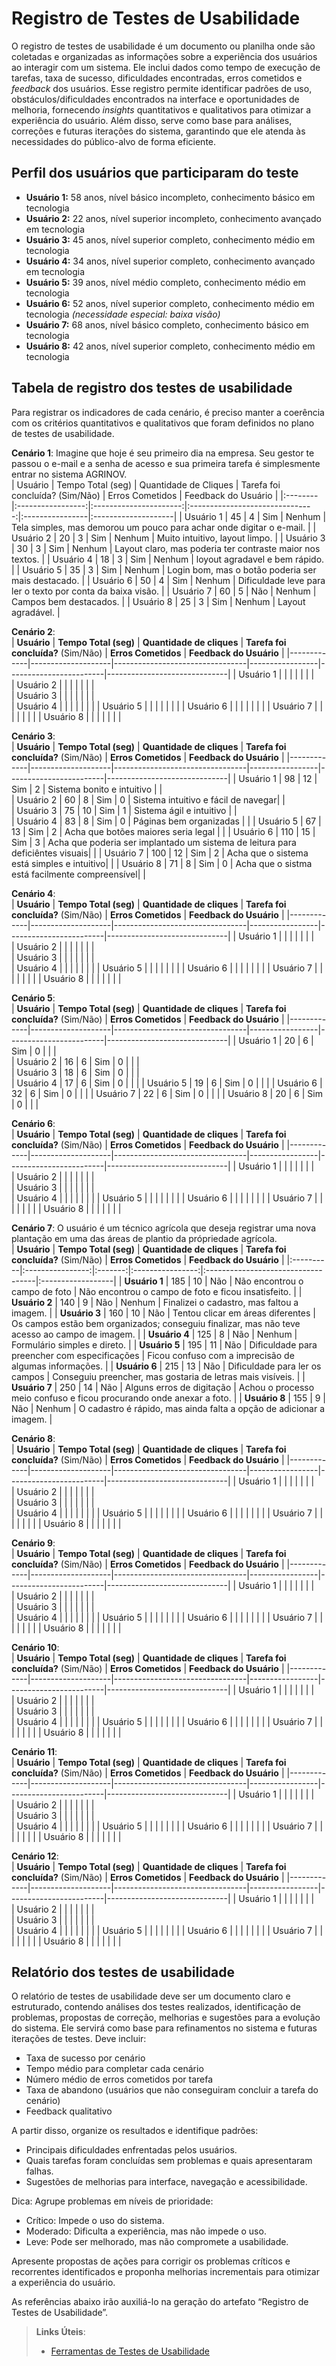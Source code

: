 # Registro de Testes de Usabilidade

O registro de testes de usabilidade é um documento ou planilha onde são coletadas e organizadas as informações sobre a experiência dos usuários ao interagir com um sistema. Ele inclui dados como tempo de execução de tarefas, taxa de sucesso, dificuldades encontradas, erros cometidos e _feedback_ dos usuários. Esse registro permite identificar padrões de uso, obstáculos/dificuldades encontrados na interface e oportunidades de melhoria, fornecendo _insights_ quantitativos e qualitativos para otimizar a experiência do usuário. Além disso, serve como base para análises, correções e futuras iterações do sistema, garantindo que ele atenda às necessidades do público-alvo de forma eficiente.


## Perfil dos usuários que participaram do teste

- **Usuário 1:** 58 anos, nível básico incompleto, conhecimento básico em tecnologia  
- **Usuário 2:** 22 anos, nível superior incompleto, conhecimento avançado em tecnologia  
- **Usuário 3:** 45 anos, nível superior completo, conhecimento médio em tecnologia  
- **Usuário 4:** 34 anos, nível superior completo, conhecimento avançado em tecnologia  
- **Usuário 5:** 39 anos, nível médio completo, conhecimento médio em tecnologia  
- **Usuário 6:** 52 anos, nível superior completo, conhecimento médio em tecnologia *(necessidade especial: baixa visão)*  
- **Usuário 7:** 68 anos, nível básico completo, conhecimento básico em tecnologia  
- **Usuário 8:** 42 anos, nível superior completo, conhecimento médio em tecnologia

## Tabela de registro dos testes de usabilidade  

Para registrar os indicadores de cada cenário, é preciso manter a coerência com os critérios quantitativos e qualitativos que foram definidos no plano de testes de usabilidade.


**Cenário 1**: Imagine que hoje é seu primeiro dia na empresa. Seu gestor te passou o e-mail e a senha de acesso e sua primeira tarefa é simplesmente entrar no sistema AGRINOV.          
| Usuário | Tempo Total (seg) | Quantidade de Cliques | Tarefa foi concluída? (Sim/Não) | Erros Cometidos | Feedback do Usuário |
|:--------|:-----------------:|:----------------------:|:-------------------------------:|:----------------|:--------------------|
| Usuário 1 | 45 | 4 | Sim | Nenhum | Tela simples, mas demorou um pouco para achar onde digitar o e-mail. |
| Usuário 2 | 20 | 3 | Sim | Nenhum | Muito intuitivo, layout limpo. |
| Usuário 3 | 30 | 3 | Sim | Nenhum | Layout claro, mas poderia ter contraste maior nos textos. |
| Usuário 4 | 18 | 3 | Sim | Nenhum | loyout agradavel e bem rápido. |
| Usuário 5 | 35 | 3 | Sim | Nenhum | Login bom, mas o botão poderia ser mais destacado. |
| Usuário 6 | 50 | 4 | Sim | Nenhum | Dificuldade leve para ler o texto por conta da baixa visão. |
| Usuário 7 | 60 | 5 | Não | Nenhum | Campos bem destacados. |
| Usuário 8 | 25 | 3 | Sim | Nenhum | Layout agradável. |

**Cenário 2**:         
| **Usuário**  | **Tempo Total (seg)** | **Quantidade de cliques** | **Tarefa foi concluída?** (Sim/Não) | **Erros Cometidos** | **Feedback do Usuário** |
|-------------|--------------------|---------------------------------|-----------------|------------------------|------------------------------|
| Usuário 1    |                    |                                 |                 |                        |                              |                     |      
| Usuário 2    |                    |                                 |                 |                        |                              |                     |      
| Usuário 3    |                    |                                 |                 |                        |                              |                     |  
| Usuário 4    |                    |                                 |                 |                        |                              |                     | 
| Usuário 5    |                    |                                 |                 |                        |                              |                     | 
| Usuário 6    |                    |                                 |                 |                        |                              |                     | 
| Usuário 7    |                    |                                 |                 |                        |                              |                     | 
| Usuário 8    |                    |                                 |                 |                        |                              |                     | 

**Cenário 3**:         
| **Usuário**  | **Tempo Total (seg)** | **Quantidade de cliques** | **Tarefa foi concluída?** (Sim/Não) | **Erros Cometidos** | **Feedback do Usuário** |
|-------------|--------------------|---------------------------------|-----------------|------------------------|------------------------------|
| Usuário 1   |         98         |            12                   |     Sim         |           2             | Sistema bonito e intuitivo  |                     |      
| Usuário 2   |         60         |            8                    |     Sim         |           0             | Sistema intuitivo e fácil de navegar|             |      
| Usuário 3   |         75         |            10                   |     Sim         |           1             | Sistema ágil e intuitivo            |             |  
| Usuário 4   |         83         |            8                    |     Sim         |           0             | Páginas bem organizadas             |             | 
| Usuário 5   |         67         |            13                   |     Sim         |           2             | Acha que botões maiores seria legal |             |
| Usuário 6   |         110        |            15                   |     Sim         |           3             | Acha que poderia ser implantado um sistema de leitura para deficiêntes visuais|                     | 
| Usuário 7   |         100        |            12                   |     Sim         |           2             | Acha que o sistema está simples e intuitivo|                     | 
| Usuário 8   |         71         |            8                    |     Sim         |           0             | Acha que o sistma está facilmente compreensível|                     |

**Cenário 4**:         
| **Usuário**  | **Tempo Total (seg)** | **Quantidade de cliques** | **Tarefa foi concluída?** (Sim/Não) | **Erros Cometidos** | **Feedback do Usuário** |
|-------------|--------------------|---------------------------------|-----------------|------------------------|------------------------------|
| Usuário 1    |                    |                                 |                 |                        |                              |                     |      
| Usuário 2    |                    |                                 |                 |                        |                              |                     |      
| Usuário 3    |                    |                                 |                 |                        |                              |                     |  
| Usuário 4    |                    |                                 |                 |                        |                              |                     | 
| Usuário 5    |                    |                                 |                 |                        |                              |                     | 
| Usuário 6    |                    |                                 |                 |                        |                              |                     | 
| Usuário 7    |                    |                                 |                 |                        |                              |                     | 
| Usuário 8    |                    |                                 |                 |                        |                              |                     | 

**Cenário 5**:         
| **Usuário**  | **Tempo Total (seg)** | **Quantidade de cliques** | **Tarefa foi concluída?** (Sim/Não) | **Erros Cometidos** | **Feedback do Usuário** |
|-------------|--------------------|---------------------------------|-----------------|------------------------|------------------------------|
| Usuário 1    |         20         |                 6               |         Sim        |            0            |                              |                     |      
| Usuário 2    |         16         |                 6               |         Sim        |            0            |                              |                     |      
| Usuário 3    |         18         |                 6               |         Sim        |            0            |                              |                     |  
| Usuário 4    |         17         |                 6               |         Sim        |            0            |                              |                     | 
| Usuário 5    |         19         |                 6               |         Sim        |            0            |                              |		              |
| Usuário 6    |         32         |                 6               |         Sim        |            0            |                              |                     | 
| Usuário 7    |         22         |                 6               |         Sim        |            0            |                              |                     | 
| Usuário 8    |         20         |                 6               |         Sim        |            0            |                              |                     | 

**Cenário 6**:         
| **Usuário**  | **Tempo Total (seg)** | **Quantidade de cliques** | **Tarefa foi concluída?** (Sim/Não) | **Erros Cometidos** | **Feedback do Usuário** |
|-------------|--------------------|---------------------------------|-----------------|------------------------|------------------------------|
| Usuário 1    |                    |                                 |                 |                        |                              |                     |      
| Usuário 2    |                    |                                 |                 |                        |                              |                     |      
| Usuário 3    |                    |                                 |                 |                        |                              |                     |  
| Usuário 4    |                    |                                 |                 |                        |                              |                     | 
| Usuário 5    |                    |                                 |                 |                        |                              |                     | 
| Usuário 6    |                    |                                 |                 |                        |                              |                     | 
| Usuário 7    |                    |                                 |                 |                        |                              |                     | 
| Usuário 8    |                    |                                 |                 |                        |                              |                     | 

**Cenário 7**:  O usuário é um técnico agrícola que deseja registrar uma nova plantação em uma das áreas de plantio da própriedade agrícola.       
| **Usuário**  | **Tempo Total (seg)** | **Quantidade de cliques** | **Tarefa foi concluída?** (Sim/Não) | **Erros Cometidos** | **Feedback do Usuário** |
|:----------|:----------------:|:-------:|:----------------:|:-----------------------------------|:------------------|
| **Usuário 1** | 185             | 10      | Não              | Não encontrou o campo de foto       | Não encontrou o campo de foto e ficou insatisfeito. |
| **Usuário 2** | 140             | 9       | Não              | Nenhum                               | Finalizei o cadastro, mas faltou a imagem. |
| **Usuário 3** | 160             | 10      | Não              | Tentou clicar em áreas diferentes    | Os campos estão bem organizados; conseguiu finalizar, mas não teve acesso ao campo de imagem. |
| **Usuário 4** | 125             | 8       | Não              | Nenhum                               | Formulário simples e direto. |
| **Usuário 5** | 195             | 11      | Não              | Dificuldade para preencher com especificações | Ficou confuso com a imprecisão de algumas informações. |
| **Usuário 6** | 215             | 13      | Não              | Dificuldade para ler os campos       | Conseguiu preencher, mas gostaria de letras mais visíveis. |
| **Usuário 7** | 250             | 14      | Não              | Alguns erros de digitação             | Achou o processo meio confuso e ficou procurando onde anexar a foto. |
| **Usuário 8** | 155             | 9       | Não              | Nenhum                               | O cadastro é rápido, mas ainda falta a opção de adicionar a imagem. |


**Cenário 8**:         
| **Usuário**  | **Tempo Total (seg)** | **Quantidade de cliques** | **Tarefa foi concluída?** (Sim/Não) | **Erros Cometidos** | **Feedback do Usuário** |
|-------------|--------------------|---------------------------------|-----------------|------------------------|------------------------------|
| Usuário 1    |                    |                                 |                 |                        |                              |                     |      
| Usuário 2    |                    |                                 |                 |                        |                              |                     |      
| Usuário 3    |                    |                                 |                 |                        |                              |                     |  
| Usuário 4    |                    |                                 |                 |                        |                              |                     | 
| Usuário 5    |                    |                                 |                 |                        |                              |                     | 
| Usuário 6    |                    |                                 |                 |                        |                              |                     | 
| Usuário 7    |                    |                                 |                 |                        |                              |                     | 
| Usuário 8    |                    |                                 |                 |                        |                              |                     | 

**Cenário 9**:         
| **Usuário**  | **Tempo Total (seg)** | **Quantidade de cliques** | **Tarefa foi concluída?** (Sim/Não) | **Erros Cometidos** | **Feedback do Usuário** |
|-------------|--------------------|---------------------------------|-----------------|------------------------|------------------------------|
| Usuário 1    |                    |                                 |                 |                        |                              |                     |      
| Usuário 2    |                    |                                 |                 |                        |                              |                     |      
| Usuário 3    |                    |                                 |                 |                        |                              |                     |  
| Usuário 4    |                    |                                 |                 |                        |                              |                     | 
| Usuário 5    |                    |                                 |                 |                        |                              |                     | 
| Usuário 6    |                    |                                 |                 |                        |                              |                     | 
| Usuário 7    |                    |                                 |                 |                        |                              |                     | 
| Usuário 8    |                    |                                 |                 |                        |                              |                     | 

**Cenário 10**:         
| **Usuário**  | **Tempo Total (seg)** | **Quantidade de cliques** | **Tarefa foi concluída?** (Sim/Não) | **Erros Cometidos** | **Feedback do Usuário** |
|-------------|--------------------|---------------------------------|-----------------|------------------------|------------------------------|
| Usuário 1    |                    |                                 |                 |                        |                              |                     |      
| Usuário 2    |                    |                                 |                 |                        |                              |                     |      
| Usuário 3    |                    |                                 |                 |                        |                              |                     |  
| Usuário 4    |                    |                                 |                 |                        |                              |                     | 
| Usuário 5    |                    |                                 |                 |                        |                              |                     | 
| Usuário 6    |                    |                                 |                 |                        |                              |                     | 
| Usuário 7    |                    |                                 |                 |                        |                              |                     | 
| Usuário 8    |                    |                                 |                 |                        |                              |                     | 

**Cenário 11**:         
| **Usuário**  | **Tempo Total (seg)** | **Quantidade de cliques** | **Tarefa foi concluída?** (Sim/Não) | **Erros Cometidos** | **Feedback do Usuário** |
|-------------|--------------------|---------------------------------|-----------------|------------------------|------------------------------|
| Usuário 1    |                    |                                 |                 |                        |                              |                     |      
| Usuário 2    |                    |                                 |                 |                        |                              |                     |      
| Usuário 3    |                    |                                 |                 |                        |                              |                     |  
| Usuário 4    |                    |                                 |                 |                        |                              |                     | 
| Usuário 5    |                    |                                 |                 |                        |                              |                     | 
| Usuário 6    |                    |                                 |                 |                        |                              |                     | 
| Usuário 7    |                    |                                 |                 |                        |                              |                     | 
| Usuário 8    |                    |                                 |                 |                        |                              |                     | 

**Cenário 12**:         
| **Usuário**  | **Tempo Total (seg)** | **Quantidade de cliques** | **Tarefa foi concluída?** (Sim/Não) | **Erros Cometidos** | **Feedback do Usuário** |
|-------------|--------------------|---------------------------------|-----------------|------------------------|------------------------------|
| Usuário 1    |                    |                                 |                 |                        |                              |                     |      
| Usuário 2    |                    |                                 |                 |                        |                              |                     |      
| Usuário 3    |                    |                                 |                 |                        |                              |                     |  
| Usuário 4    |                    |                                 |                 |                        |                              |                     | 
| Usuário 5    |                    |                                 |                 |                        |                              |                     | 
| Usuário 6    |                    |                                 |                 |                        |                              |                     | 
| Usuário 7    |                    |                                 |                 |                        |                              |                     | 
| Usuário 8    |                    |                                 |                 |                        |                              |                     | 




## Relatório dos testes de usabilidade 

O relatório de testes de usabilidade deve ser um documento claro e estruturado, contendo análises dos testes realizados, identificação de problemas, propostas de correção, melhorias e sugestões para a evolução do sistema. 
Ele servirá como base para refinamentos no sistema e futuras iterações de testes.
Deve incluir: 
- Taxa de sucesso por cenário
- Tempo médio para completar cada cenário
- Número médio de erros cometidos por tarefa
- Taxa de abandono (usuários que não conseguiram concluir a tarefa do cenário)
- Feedback qualitativo
  
A partir disso, organize os resultados e identifique padrões:
- Principais dificuldades enfrentadas pelos usuários.
- Quais tarefas foram concluídas sem problemas e quais apresentaram falhas.
- Sugestões de melhorias para interface, navegação e acessibilidade.

Dica: Agrupe problemas em níveis de prioridade:
- Crítico: Impede o uso do sistema.
- Moderado: Dificulta a experiência, mas não impede o uso.
- Leve: Pode ser melhorado, mas não compromete a usabilidade.

Apresente propostas de ações para corrigir os problemas críticos e recorrentes identificados e proponha melhorias incrementais para otimizar a experiência do usuário.

As referências abaixo irão auxiliá-lo na geração do artefato “Registro de Testes de Usabilidade”.

> **Links Úteis**:
> - [Ferramentas de Testes de Usabilidade](https://www.usability.gov/how-to-and-tools/resources/templates.html)

